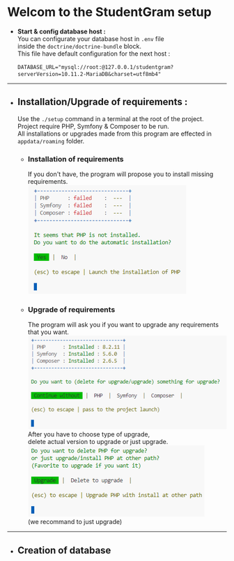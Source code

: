 # Welcom to the StudentGram setup

* **Start & config database host :**  
  You can configurate your database host in `.env` file  
  inside the `doctrine/doctrine-bundle` block.  
  This file have default configuration for the next host :

  ```
  DATABASE_URL="mysql://root:@127.0.0.1/studentgram?serverVersion=10.11.2-MariaDB&charset=utf8mb4"
  ```
---

* ## **Installation/Upgrade of requirements :**  
  Use the `./setup` command in a terminal at the root of the project.  
  Project require PHP, Symfony & Composer to be run.  
  All installations or upgrades made from this program are effected in `appdata/roaming` folder.  


  * ### **Installation of requirements**  
    If you don't have, the program will propose you to install missing requirements.  
    ![setup programm](ressources/img/1.png "installation of requirements")


  * ### **Upgrade of requirements**  
    The program will ask you if you want to upgrade any requirements that you want.  
    ![setup programm](ressources/img/2.png "ask upgrade of requirements")  
    After you have to choose type of upgrade,  
    delete actual version to upgrade or just upgrade.  
    ![setup programm](ressources/img/3.png "upgrade of requirements")  
    (we recommand to just upgrade)
---
* ## **Creation of database**
